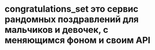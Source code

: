 # congratulations_set это сервис рандомных поздравлений для мальчиков и девочек, с меняющимся фоном и своим API
